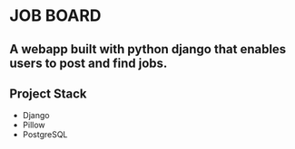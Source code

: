 JOB BOARD
=====


A webapp built with python django that enables users to post and find jobs.
-----------


Project Stack
------------------

-   Django
-   Pillow
-   PostgreSQL